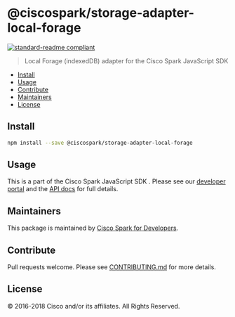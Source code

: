 # @ciscospark/storage-adapter-local-forage

[![standard-readme compliant](https://img.shields.io/badge/readme%20style-standard-brightgreen.svg?style=flat-square)](https://github.com/RichardLitt/standard-readme)

> Local Forage (indexedDB) adapter for the Cisco Spark JavaScript SDK

- [Install](#install)
- [Usage](#usage)
- [Contribute](#contribute)
- [Maintainers](#maintainers)
- [License](#license)

## Install

```bash
npm install --save @ciscospark/storage-adapter-local-forage
```

## Usage

This is a part of the Cisco Spark JavaScript SDK . Please see our [developer portal](https://developer.ciscospark.com/sdks-and-widgets.html) and the [API docs](https://webex.github.io/spark-js-sdk/api/) for full details.

## Maintainers

This package is maintained by [Cisco Spark for Developers](https://developer.ciscospark.com/).

## Contribute

Pull requests welcome. Please see [CONTRIBUTING.md](../../CONTRIBUTING.md) for more details.

## License

© 2016-2018 Cisco and/or its affiliates. All Rights Reserved.
